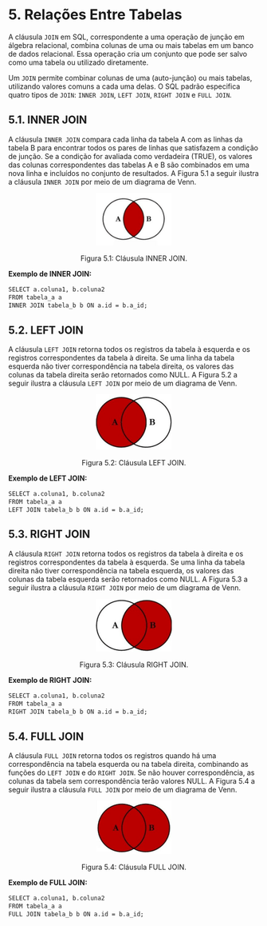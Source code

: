 # 5. Relações Entre Tabelas

A cláusula `JOIN` em SQL, correspondente a uma operação de junção em álgebra relacional, combina colunas de uma ou mais tabelas em um banco de dados relacional. Essa operação cria um conjunto que pode ser salvo como uma tabela ou utilizado diretamente.

Um `JOIN` permite combinar colunas de uma (auto-junção) ou mais tabelas, utilizando valores comuns a cada uma delas. O SQL padrão especifica quatro tipos de `JOIN`: `INNER JOIN`, `LEFT JOIN`, `RIGHT JOIN` e `FULL JOIN`.

## 5.1. INNER JOIN

A cláusula `INNER JOIN` compara cada linha da tabela A com as linhas da tabela B para encontrar todos os pares de linhas que satisfazem a condição de junção. Se a condição for avaliada como verdadeira (TRUE), os valores das colunas correspondentes das tabelas A e B são combinados em uma nova linha e incluídos no conjunto de resultados. A Figura 5.1 a seguir ilustra a cláusula `INNER JOIN` por meio de um diagrama de Venn.

<div align="center">
    <img src="../imgs/inner_join.png" width="30%" style="max-height: 50vh;"/>
    <p>Figura 5.1: Cláusula INNER JOIN.</p>
</div>

**Exemplo de INNER JOIN:**

```
SELECT a.coluna1, b.coluna2
FROM tabela_a a
INNER JOIN tabela_b b ON a.id = b.a_id;
```

## 5.2. LEFT JOIN

A cláusula `LEFT JOIN` retorna todos os registros da tabela à esquerda e os registros correspondentes da tabela à direita. Se uma linha da tabela esquerda não tiver correspondência na tabela direita, os valores das colunas da tabela direita serão retornados como NULL. A Figura 5.2 a seguir ilustra a cláusula `LEFT JOIN` por meio de um diagrama de Venn.

<div align="center">
    <img src="../imgs/left_join.png" width="30%" style="max-height: 50vh;"/>
    <p>Figura 5.2: Cláusula LEFT JOIN.</p>
</div>

**Exemplo de LEFT JOIN:**

```
SELECT a.coluna1, b.coluna2
FROM tabela_a a
LEFT JOIN tabela_b b ON a.id = b.a_id;
```

## 5.3. RIGHT JOIN

A cláusula `RIGHT JOIN` retorna todos os registros da tabela à direita e os registros correspondentes da tabela à esquerda. Se uma linha da tabela direita não tiver correspondência na tabela esquerda, os valores das colunas da tabela esquerda serão retornados como NULL. A Figura 5.3 a seguir ilustra a cláusula `RIGHT JOIN` por meio de um diagrama de Venn.

<div align="center">
    <img src="../imgs/right_join.png" width="30%" style="max-height: 50vh;"/>
    <p>Figura 5.3: Cláusula RIGHT JOIN.</p>
</div>

**Exemplo de RIGHT JOIN:**

```
SELECT a.coluna1, b.coluna2
FROM tabela_a a
RIGHT JOIN tabela_b b ON a.id = b.a_id;
```

## 5.4. FULL JOIN

A cláusula `FULL JOIN` retorna todos os registros quando há uma correspondência na tabela esquerda ou na tabela direita, combinando as funções do `LEFT JOIN` e do `RIGHT JOIN`. Se não houver correspondência, as colunas da tabela sem correspondência terão valores NULL. A Figura 5.4 a seguir ilustra a cláusula `FULL JOIN` por meio de um diagrama de Venn.

<div align="center">
    <img src="../imgs/full_join.png" width="30%" style="max-height: 50vh;"/>
    <p>Figura 5.4: Cláusula FULL JOIN.</p>
</div>

**Exemplo de FULL JOIN:**

```
SELECT a.coluna1, b.coluna2
FROM tabela_a a
FULL JOIN tabela_b b ON a.id = b.a_id;
```